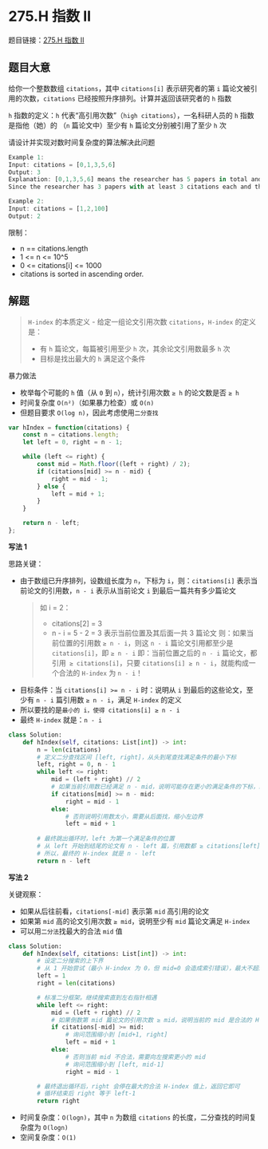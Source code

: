 # 275.H 指数 II

题目链接：[275.H 指数 II](https://leetcode.cn/problems/h-index-ii/)

## 题目大意

给你一个整数数组 `citations`，其中 `citations[i]` 表示研究者的第 `i` 篇论文被引用的次数，`citations` 已经按照升序排列。计算并返回该研究者的 `h` 指数

`h` 指数的定义：`h` 代表“高引用次数”（`high citations`），一名科研人员的 `h` 指数是指他（她）的 （`n` 篇论文中）至少有 `h` 篇论文分别被引用了至少 `h` 次

请设计并实现对数时间复杂度的算法解决此问题

```js
Example 1:
Input: citations = [0,1,3,5,6]
Output: 3
Explanation: [0,1,3,5,6] means the researcher has 5 papers in total and each of them had received 0, 1, 3, 5, 6 citations respectively.
Since the researcher has 3 papers with at least 3 citations each and the remaining two with no more than 3 citations each, their h-index is 3.

Example 2:
Input: citations = [1,2,100]
Output: 2
```

限制：
- n == citations.length
- 1 <= n <= 10^5
- 0 <= citations[i] <= 1000
- citations is sorted in ascending order.

## 解题

> `H-index` 的本质定义 - 给定一组论文引用次数 `citations`，`H-index` 的定义是：
> - 有 `h` 篇论文，每篇被引用至少 `h` 次，其余论文引用数最多 `h` 次
> - 目标是找出最大的 `h` 满足这个条件

暴力做法
- 枚举每个可能的 `h` 值（从 `0` 到 `n`），统计引用次数 `≥ h` 的论文数是否 `≥ h`
- 时间复杂度 `O(n²)`（如果暴力检查）或 `O(n)`
- 但题目要求 `O(log n)`，因此考虑使用`二分查找`

```js
var hIndex = function(citations) {
    const n = citations.length;
    let left = 0, right = n - 1;

    while (left <= right) {
        const mid = Math.floor((left + right) / 2);
        if (citations[mid] >= n - mid) {
            right = mid - 1;
        } else {
            left = mid + 1;
        }
    }

    return n - left;
};
```

**写法 1**

思路关键：
- 由于数组已升序排列，设数组长度为 `n`，下标为 `i`，则：`citations[i]` 表示当前论文的引用数，`n - i` 表示从当前论文 `i` 到最后一篇共有多少篇论文
  > 如 i = 2：
  > - citations[2] = 3
  > - n - i = 5 - 2 = 3 表示当前位置及其后面一共 3 篇论文
  > 则：如果当前位置的引用数 `≥ n - i`，则这 `n - i` 篇论文引用都至少是 `citations[i]`，即 `≥ n - i`
  > 即：当前位置之后的 `n - i` 篇论文，都引用` ≥ citations[i]`，只要 `citations[i] ≥ n - i`，就能构成一个合法的 `H-index` 为 `n - i`！
- 目标条件：当 `citations[i] >= n - i` 时：说明从 `i` 到最后的这些论文，至少有 `n - i` 篇引用数 `≥ n - i`，满足 `H-index` 的定义
- 所以要找的是`最小的 i，使得 citations[i] ≥ n - i`
- 最终 `H-index` 就是：`n - i`

```python
class Solution:
    def hIndex(self, citations: List[int]) -> int:
        n = len(citations)
        # 定义二分查找区间 [left, right]，从头到尾查找满足条件的最小下标
        left, right = 0, n - 1
        while left <= right:
            mid = (left + right) // 2
            # 如果当前引用数已经满足 n - mid，说明可能存在更小的满足条件的下标，缩小右边界
            if citations[mid] >= n - mid:
                right = mid - 1
            else:
                # 否则说明引用数太小，需要从后面找，缩小左边界
                left = mid + 1
        
        # 最终跳出循环时，left 为第一个满足条件的位置
        # 从 left 开始到结尾的论文有 n - left 篇，引用数都 ≥ citations[left]，而且 ≥ n - left
        # 所以，最终的 H-index 就是 n - left
        return n - left
```

**写法 2**

关键观察：
- 如果从后往前看，`citations[-mid]` 表示第 `mid` 高引用的论文
- 如果第 `mid` 高的论文引用次数 `≥ mid`，说明至少有 `mid` 篇论文满足 `H-index`
- 可以用`二分法`找最大的合法 `mid` 值

```python
class Solution:
    def hIndex(self, citations: List[int]) -> int:
        # 设定二分搜索的上下界
        # 从 1 开始尝试（最小 H-index 为 0，但 mid=0 会造成索引错误），最大不超过论文数 n
        left = 1
        right = len(citations)

        # 标准二分框架。继续搜索直到左右指针相遇
        while left <= right:  
            mid = (left + right) // 2
            # 如果倒数第 mid 篇论文的引用次数 ≥ mid，说明当前的 mid 是合法的 H-index 值，尝试更大的 mid，扩大搜索范围
            if citations[-mid] >= mid:
                # 询问范围缩小到 [mid+1, right]
                left = mid + 1  
            else:
                # 否则当前 mid 不合法，需要向左搜索更小的 mid
                # 询问范围缩小到 [left, mid-1]
                right = mid - 1  

        # 最终退出循环后，right 会停在最大的合法 H-index 值上，返回它即可
        # 循环结束后 right 等于 left-1
        return right
```

- 时间复杂度：`O(logn)`，其中 `n` 为数组 `citations` 的长度，二分查找的时间复杂度为 `O(logn)`
- 空间复杂度：`O(1)`